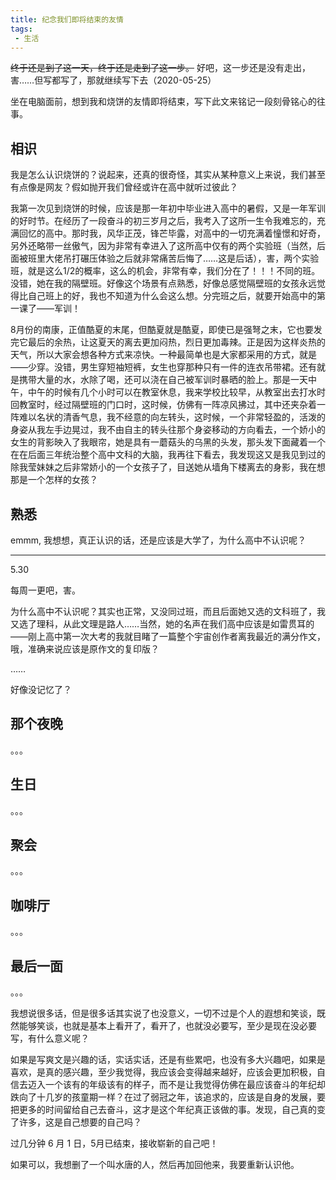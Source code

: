 ```yaml
---
title: 纪念我们即将结束的友情
tags:
 - 生活
---
```


~~终于还是到了这一天，终于还是走到了这一步。~~ 好吧，这一步还是没有走出，害……但写都写了，那就继续写下去（2020-05-25）

坐在电脑面前，想到我和烧饼的友情即将结束，写下此文来铭记一段刻骨铭心的往事。

## 相识

我是怎么认识烧饼的？说起来，还真的很奇怪，其实从某种意义上来说，我们甚至有点像是网友？假如抛开我们曾经或许在高中就听过彼此？

我第一次见到烧饼的时候，应该是那一年初中毕业进入高中的暑假，又是一年军训的好时节。在经历了一段奋斗的初三岁月之后，我考入了这所一生令我难忘的，充满回忆的高中。那时我，风华正茂，锋芒毕露，对高中的一切充满着憧憬和好奇，另外还略带一丝傲气，因为非常有幸进入了这所高中仅有的两个实验班（当然，后面被班里大佬吊打碾压体验之后就非常痛苦后悔了……这是后话），害，两个实验班，就是这么1/2的概率，这么的机会，非常有幸，我们分在了！！！不同的班。没错，她在我的隔壁班。好像这个场景有点熟悉，好像总感觉隔壁班的女孩永远觉得比自己班上的好，我也不知道为什么会这么想。分完班之后，就要开始高中的第一课了——军训！

8月份的南康，正值酷夏的末尾，但酷夏就是酷夏，即使已是强弩之末，它也要发完它最后的余热，让这夏天的离去更加闷热，烈日更加毒辣。正是因为这样炎热的天气，所以大家会想各种方式来凉快。一种最简单也是大家都采用的方式，就是——少穿。没错，男生穿短袖短裤，女生也穿那种只有一件的连衣吊带裙。还有就是携带大量的水，水除了喝，还可以浇在自己被军训时暴晒的脸上。那是一天中午，中午的时候有几个小时可以在教室休息，我来学校比较早，从教室出去打水时回教室时，经过隔壁班的门口时，这时候，仿佛有一阵凉风拂过，其中还夹杂着一阵难以名状的清香气息，我不经意的向左转头，这时候，一个非常轻盈的，活泼的身姿从我左手边晃过，我不由自主的转头往那个身姿移动的方向看去，一个娇小的女生的背影映入了我眼帘，她是具有一蘑菇头的乌黑的头发，那头发下面藏着一个在在后面三年统治整个高中文科的大脑，我再往下看去，我发现这又是我见到过的除我莹妹妹之后非常娇小的一个女孩子了，目送她从墙角下楼离去的身影，我在想那是一个怎样的女孩？

## 熟悉

emmm, 我想想，真正认识的话，还是应该是大学了，为什么高中不认识呢？

---------

5.30

每周一更吧，害。

为什么高中不认识呢？其实也正常，又没同过班，而且后面她又选的文科班了，我又选了理科，从此文理是路人……当然，她的名声在我们高中应该是如雷贯耳的——刚上高中第一次大考的我就目睹了一篇整个宇宙创作者离我最近的满分作文，哦，准确来说应该是原作文的复印版？

……

好像没记忆了？



## 那个夜晚

。。。

## 生日

。。。

## 聚会

。。。

## 咖啡厅

。。。

## 最后一面

。。。



我想说很多话，但是很多话其实说了也没意义，一切不过是个人的遐想和笑谈，既然能够笑谈，也就是基本上看开了，看开了，也就没必要写，至少是现在没必要写，有什么意义呢？

如果是写爽文是兴趣的话，实话实话，还是有些累吧，也没有多大兴趣吧，如果是喜欢，是真的感兴趣，至少我觉得，我应该会变得越来越好，应该会更加积极，自信去迈入一个该有的年级该有的样子，而不是让我觉得仿佛在最应该奋斗的年纪却跌向了十几岁的孩童期一样？在过了弱冠之年，该追求的，应该是自身的发展，要把更多的时间留给自己去奋斗，这才是这个年纪真正该做的事。发现，自己真的变了许多，这是自己想要的自己吗？

过几分钟 6 月 1 日，5月已结束，接收崭新的自己吧！

如果可以，我想删了一个叫水唐的人，然后再加回他来，我要重新认识他。



